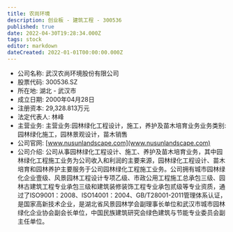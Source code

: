 ```yaml
---
title: 农尚环境
description: 创业板 - 建筑工程 - 300536
published: true
date: 2022-04-30T19:28:34.000Z
tags: stock
editor: markdown
dateCreated: 2022-01-01T00:00:00.000Z
---
```


- 公司名称: 武汉农尚环境股份有限公司
- 股票代码: 300536.SZ
- 所在地: 湖北 - 武汉市
- 成立日期: 2000年04月28日
- 注册资本: 29,328.813万元
- 法定代表人: 林峰
- 主营业务: 主营业务:园林绿化工程设计，施工，养护及苗木培育业务业务类别:园林绿化施工，园林景观设计，苗木销售
- 公司官网: [www.nusunlandscape.com](www.nusunlandscape.com)
- 公司介绍: 公司从事园林绿化工程设计、施工、养护及苗木培育业务，其中园林绿化工程施工业务为公司收入和利润的主要来源，园林绿化工程设计、苗木培育和园林养护主要服务于公司园林绿化工程施工业务。公司拥有城市园林绿化企业壹级、风景园林工程设计专项乙级、市政公用工程施工总承包三级、园林古建筑工程专业承包三级和建筑装修装饰工程专业承包贰级等专业资质，通过了ISO9001：2008、ISO14001：2004、GB/T28001-2011管理体系认证，是国家高新技术企业，是湖北省风景园林学会副理事长单位和武汉市城市园林绿化企业协会副会长单位，中国民族建筑研究会绿色建筑与节能专业委员会副主任单位。


